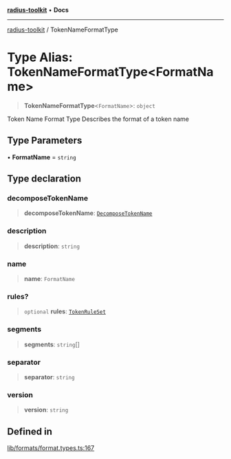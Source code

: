 [**radius-toolkit**](../README.md) • **Docs**

***

[radius-toolkit](../globals.md) / TokenNameFormatType

# Type Alias: TokenNameFormatType\<FormatName\>

> **TokenNameFormatType**\<`FormatName`\>: `object`

Token Name Format Type
Describes the format of a token name

## Type Parameters

• **FormatName** = `string`

## Type declaration

### decomposeTokenName

> **decomposeTokenName**: [`DecomposeTokenName`](DecomposeTokenName.md)

### description

> **description**: `string`

### name

> **name**: `FormatName`

### rules?

> `optional` **rules**: [`TokenRuleSet`](TokenRuleSet.md)

### segments

> **segments**: `string`[]

### separator

> **separator**: `string`

### version

> **version**: `string`

## Defined in

[lib/formats/format.types.ts:167](https://github.com/rangle/radius-token-tango/blob/0fa25351e79af51a833bcebadbd83e27a9791a4f/packages/radius-toolkit/src/lib/formats/format.types.ts#L167)
